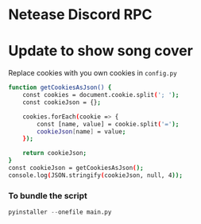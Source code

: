 # Netease Discord RPC

# Update to show song cover

Replace cookies with you own cookies in `config.py`


```bash
function getCookiesAsJson() {
    const cookies = document.cookie.split('; ');
    const cookieJson = {};

    cookies.forEach(cookie => {
        const [name, value] = cookie.split('=');
        cookieJson[name] = value;
    });

    return cookieJson;
}
const cookieJson = getCookiesAsJson();
console.log(JSON.stringify(cookieJson, null, 4));
```


### To bundle the script

```python
pyinstaller --onefile main.py
```